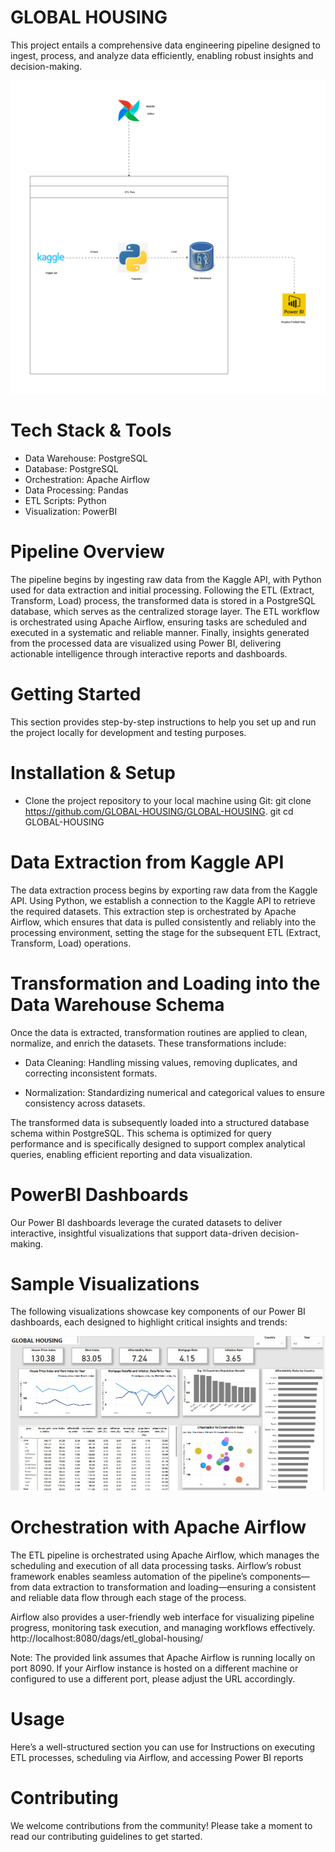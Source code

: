 # **GLOBAL HOUSING**
This project entails a comprehensive data engineering pipeline designed to ingest, process, and analyze data efficiently, enabling robust insights and decision-making.

![Image alt](https://github.com/asotechx/GLOBAL-HOUSING/blob/main/Pipeline.jpg?raw=true)

# **Tech Stack & Tools**
- Data Warehouse: PostgreSQL
- Database: PostgreSQL
- Orchestration: Apache Airflow
- Data Processing: Pandas
- ETL Scripts: Python
- Visualization: PowerBI

# **Pipeline Overview**
The pipeline begins by ingesting raw data from the Kaggle API, with Python used for data extraction and initial processing. Following the ETL (Extract, Transform, Load) process, the transformed data is stored in a PostgreSQL database, which serves as the centralized storage layer. The ETL workflow is orchestrated using Apache Airflow, ensuring tasks are scheduled and executed in a systematic and reliable manner. Finally, insights generated from the processed data are visualized using Power BI, delivering actionable intelligence through interactive reports and dashboards.

# **Getting Started**
This section provides step-by-step instructions to help you set up and run the project locally for development and testing purposes.

# **Installation & Setup**
- Clone the project repository to your local machine using Git:
git clone https://github.com/GLOBAL-HOUSING/GLOBAL-HOUSING.
git cd GLOBAL-HOUSING

# **Data Extraction from Kaggle API**
The data extraction process begins by exporting raw data from the Kaggle API. Using Python, we establish a connection to the Kaggle API to retrieve the required datasets. This extraction step is orchestrated by Apache Airflow, which ensures that data is pulled consistently and reliably into the processing environment, setting the stage for the subsequent ETL (Extract, Transform, Load) operations.

# **Transformation and Loading into the Data Warehouse Schema**
Once the data is extracted, transformation routines are applied to clean, normalize, and enrich the datasets. These transformations include:

- Data Cleaning: Handling missing values, removing duplicates, and correcting inconsistent formats.

- Normalization: Standardizing numerical and categorical values to ensure consistency across datasets.

The transformed data is subsequently loaded into a structured database schema within PostgreSQL. This schema is optimized for query performance and is specifically designed to support complex analytical queries, enabling efficient reporting and data visualization.


# **PowerBI Dashboards**
Our Power BI dashboards leverage the curated datasets to deliver interactive, insightful visualizations that support data-driven decision-making.

# **Sample Visualizations**
The following visualizations showcase key components of our Power BI dashboards, each designed to highlight critical insights and trends:

![Image alt](https://github.com/asotechx/GLOBAL-HOUSING/blob/main/Visualization.jpeg?raw=true)

# **Orchestration with Apache Airflow**

The ETL pipeline is orchestrated using Apache Airflow, which manages the scheduling and execution of all data processing tasks. Airflow’s robust framework enables seamless automation of the pipeline’s components—from data extraction to transformation and loading—ensuring a consistent and reliable data flow through each stage of the process.

Airflow also provides a user-friendly web interface for visualizing pipeline progress, monitoring task execution, and managing workflows effectively.
http://localhost:8080/dags/etl_global-housing/  

Note: The provided link assumes that Apache Airflow is running locally on port 8090. If your Airflow instance is hosted on a different machine or configured to use a different port, please adjust the URL accordingly.


# **Usage**
Here’s a well-structured section you can use for Instructions on executing ETL processes, scheduling via Airflow, and accessing Power BI reports

# **Contributing**
We welcome contributions from the community! Please take a moment to read our contributing guidelines to get started.




